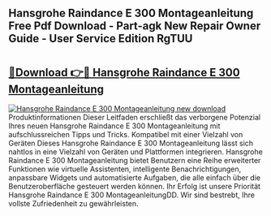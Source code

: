 ## Hansgrohe Raindance E 300 Montageanleitung Free Pdf Download - Part-agk New Repair Owner Guide - User Service Edition RgTUU

# <h2><a href="http://df8kso.blite.top/?on=Hansgrohe+Raindance+E+300+Montageanleitung">🔗Download 👉🔴 Hansgrohe Raindance E 300 Montageanleitung</a></h2>

[![Hansgrohe Raindance E 300 Montageanleitung new download](https://i.imgur.com/lujVjoI.png)](http://df8kso.blite.top/?on=Hansgrohe+Raindance+E+300+Montageanleitung)
Produktinformationen Dieser Leitfaden erschließt das verborgene Potenzial Ihres neuen Hansgrohe Raindance E 300 Montageanleitung mit aufschlussreichen Tipps und Tricks. Kompatibel mit einer Vielzahl von Geräten Dieses Hansgrohe Raindance E 300 Montageanleitung lässt sich nahtlos in eine Vielzahl von Geräten und Plattformen integrieren. Hansgrohe Raindance E 300 Montageanleitung bietet Benutzern eine Reihe erweiterter Funktionen wie virtuelle Assistenten, intelligente Benachrichtigungen, anpassbare Widgets und automatisierte Aufgaben, die alle einfach über die Benutzeroberfläche gesteuert werden können. Ihr Erfolg ist unsere Priorität Hansgrohe Raindance E 300 MontageanleitungDD. Wir sind bestrebt, Ihre vollste Zufriedenheit zu gewährleisten.
